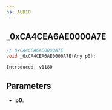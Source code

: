 ```yaml
---
ns: AUDIO
---
```

## _0xCA4CEA6AE0000A7E

```c
// 0xCA4CEA6AE0000A7E
void _0xCA4CEA6AE0000A7E(Any p0);
```

```
Introduced: v1180
```

## Parameters
* **p0**:


